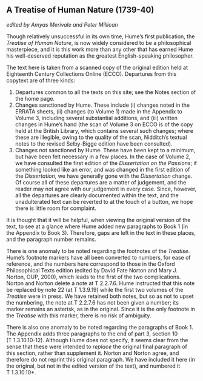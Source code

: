 <h2>A Treatise of Human Nature (1739-40)</h2>
<p><em>edited by Amyas Merivale and Peter Millican</em></p>
<p>Though relatively unsuccessful in its own time, Hume’s first publication, the <i>Treatise of Human Nature</i>, is now widely considered to be a philosophical masterpiece, and it is this work more than any other that has earned Hume his well-deserved reputation as the greatest English-speaking philosopher.</p>
<p>The text here is taken from a scanned copy of the original edition held at Eighteenth Century Collections Online (ECCO). Departures from this copytext are of three kinds:</p>
<ol>
  <li>Departures common to all the texts on this site; see the Notes section of the home page.</li>
  <li>Changes sanctioned by Hume. These include (i) changes noted in the ERRATA sheets, (ii) changes (to Volume 1) made in the Appendix to Volume 3, including several substantial additions, and (iii) written changes in Hume’s hand (the scan of Volume 3 on ECCO is of the copy held at the British Library, which contains several such changes; where these are illegible, owing to the quality of the scan, Nidditch’s textual notes to the revised Selby-Bigge edition have been consulted).</li>
  <li>Changes not sanctioned by Hume. These have been kept to a minimum, but have been felt necessary in a few places. In the case of Volume 2, we have consulted the first edition of the <i>Dissertation on the Passions</i>; if something looked like an error, and was changed in the first edition of the <i>Dissertation</i>, we have generally gone with the <i>Dissertation</i> change. Of course all of these departures are a matter of judgement, and the reader may not agree with our judgement in every case. Since, however, all the departures are clearly documented within the text, and the unadulterated text can be reverted to at the touch of a button, we hope there is little room for complaint.</li>
</ol>
<p>It is thought that it will be helpful, when viewing the original version of the text, to see at a glance where Hume added new paragraphs to Book 1 (in the Appendix to Book 3). Therefore, gaps are left in the text in these places, and the paragraph number remains.</p>
<p>There is one anomaly to be noted regarding the footnotes of the <i>Treatise</i>. Hume’s footnote markers have all been converted to numbers, for ease of reference, and the numbers here correspond to those in the Oxford Philosophical Texts edition (edited by David Fate Norton and Mary J. Norton, OUP, 2000), which leads to the first of the two complications. Norton and Norton delete a note at T&nbsp;2.2.7.6. Hume instructed that this note be replaced by note 22 (at T&nbsp;1.3.9.19) while the first two volumes of the <i>Treatise</i> were in press. We have retained both notes, but so as not to upset the numbering, the note at T&nbsp;2.2.7.6 has not been given a number; its marker remains an asterisk, as in the original. Since it is the only footnote in the <i>Treatise</i> with this marker, there is no risk of ambiguity.</p>
<p>There is also one anomaly to be noted regarding the paragraphs of Book 1. The Appendix adds three paragraphs to the end of part 3, section 10 (T&nbsp;1.3.10.10-12). Although Hume does not specify, it seems clear from the sense that these were intended to <em>replace</em> the original final paragraph of this section, rather than supplement it. Norton and Norton agree, and therefore do not reprint this original paragraph. We have included it here (in the original, but not in the edited version of the text), and numbered it T&nbsp;1.3.10.10*.</p>
